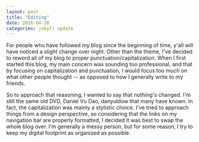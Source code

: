 ```yaml
---
layout: post
title: "Editing"
date: 2016-04-28
categories: jekyll update
---
```


For people who have followed my blog since the beginning of time, y'all will have noticed a slight change over night. Other than the theme, I've decided to reword all of my blog to proper punctuation/capitalization. When I first started this blog, my main concern was sounding too professional, and that by focusing on capitalization and punctuation, I would focus too much on what other people thought -- as opposed to how I generally write to my friends.

So to approach that reasoning, I wanted to say that nothing's changed. I'm still the same old DVD, Daniel Vu Dao, danyuldow that many have known. In fact, the capitalization was mainly a stylistic choice. I've tried to approach things from a design perspective, so considering that the links on my navigation bar are properly formatted, I decided it was best to swap the whole blog over. I'm generally a messy person, but for some reason, I try to keep my digital footprint as organized as possible.
